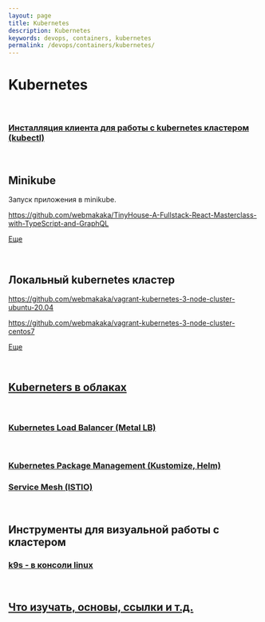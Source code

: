 ```yaml
---
layout: page
title: Kubernetes
description: Kubernetes
keywords: devops, containers, kubernetes
permalink: /devops/containers/kubernetes/
---
```


# Kubernetes

<br/>

### [Инсталляция клиента для работы с kubernetes кластером (kubectl)](//gitops.ru/containers/kubernetes/tools/kubectl/)

<br/>

## Minikube

Запуск приложения в minikube.

https://github.com/webmakaka/TinyHouse-A-Fullstack-React-Masterclass-with-TypeScript-and-GraphQL

[Еще](/devops/containers/kubernetes/minikube/)

<br/>

## Локальный kubernetes кластер

https://github.com/webmakaka/vagrant-kubernetes-3-node-cluster-ubuntu-20.04

https://github.com/webmakaka/vagrant-kubernetes-3-node-cluster-centos7

[Еще](/devops/containers/kubernetes/kubeadm/)

<br/>

## [Kuberneters в облаках](/devops/containers/kubernetes/clouds/)

<br/>

### [Kubernetes Load Balancer (Metal LB)](/devops/containers/kubernetes/metal-lb/)

<br/>

### [Kubernetes Package Management (Kustomize, Helm)](/devops/containers/kubernetes/packages/)

### [Service Mesh (ISTIO)](//gitops.ru/courses/containers/kubernetes/service-mesh/istio/)

<br/>

## Инструменты для визуальной работы с кластером

### [k9s - в консоли linux](/devops/containers/kubernetes/k9s/)

<br/>

## [Что изучать, основы, ссылки и т.д.](/devops/containers/kubernetes/info/)
